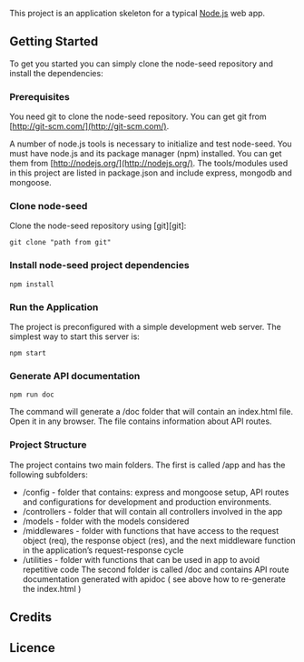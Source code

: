 This project is an application skeleton for a typical [Node.js](https://nodejs.org/) web app.

## Getting Started
To get you started you can simply clone the node-seed repository and install the dependencies:

### Prerequisites
You need git to clone the node-seed repository. You can get git from
[http://git-scm.com/](http://git-scm.com/).

A number of node.js tools is necessary to initialize and test node-seed. You must have node.js and its package manager (npm) installed. You can get them from  [http://nodejs.org/](http://nodejs.org/). The tools/modules used in this project are listed in package.json and include express, mongodb and mongoose.

### Clone node-seed
Clone the node-seed repository using [git][git]:

    git clone "path from git"

### Install node-seed project dependencies

    npm install

### Run the Application

The project is preconfigured with a simple development web server.  The simplest way to start this server is:

    npm start

### Generate API documentation

    npm run doc

The command will generate a /doc folder that will contain an index.html file. Open it in any browser. The file contains information about API routes.

### Project Structure

The project contains two main folders.
The first is called /app and has the following subfolders:
* /config - folder that contains: express and mongoose setup, API routes and configurations for development and production environments.
* /controllers - folder that will contain all controllers involved in the app
* /models - folder with the models considered
* /middlewares - folder with functions that have access to the request object (req), the response object (res), and the next middleware function in the application’s request-response cycle
* /utilities - folder with functions that can be used in app to avoid repetitive code
The second folder is called /doc and contains API route documentation generated with apidoc ( see above how to re-generate the index.html )

## Credits

## Licence
